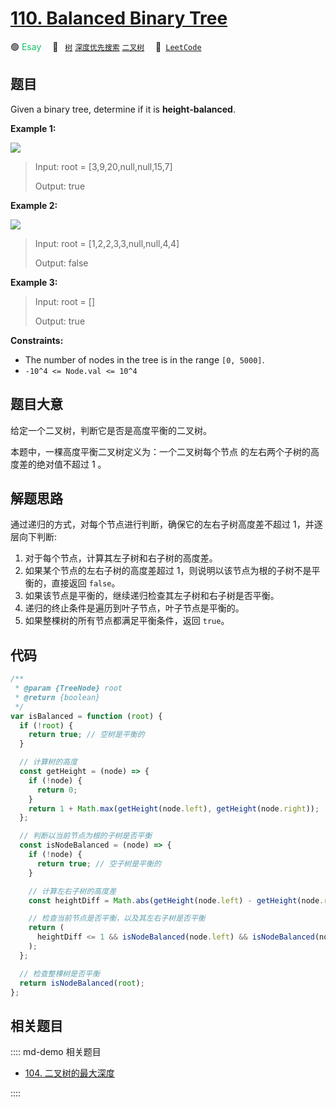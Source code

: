 # [110. Balanced Binary Tree](https://leetcode.com/problems/balanced-binary-tree/)

🟢 <font color=#15bd66>Esay</font>&emsp; 🔖&ensp; [`树`](/leetcode/outline/tag/tree.md) [`深度优先搜索`](/leetcode/outline/tag/depth-first-search.md) [`二叉树`](/leetcode/outline/tag/binary-tree.md)&emsp; 🔗&ensp;[`LeetCode`](https://leetcode.com/problems/balanced-binary-tree/)

## 题目

Given a binary tree, determine if it is **height-balanced**.

**Example 1:**

![](https://assets.leetcode.com/uploads/2020/10/06/balance_1.jpg)

> Input: root = [3,9,20,null,null,15,7]
>
> Output: true

**Example 2:**

![](https://assets.leetcode.com/uploads/2020/10/06/balance_2.jpg)

> Input: root = [1,2,2,3,3,null,null,4,4]
>
> Output: false

**Example 3:**

> Input: root = []
>
> Output: true

**Constraints:**

- The number of nodes in the tree is in the range `[0, 5000]`.
- `-10^4 <= Node.val <= 10^4`

## 题目大意

给定一个二叉树，判断它是否是高度平衡的二叉树。

本题中，一棵高度平衡二叉树定义为：一个二叉树每个节点 的左右两个子树的高度差的绝对值不超过 1 。

## 解题思路

通过递归的方式，对每个节点进行判断，确保它的左右子树高度差不超过 1，并逐层向下判断:

1. 对于每个节点，计算其左子树和右子树的高度差。
2. 如果某个节点的左右子树的高度差超过 1，则说明以该节点为根的子树不是平衡的，直接返回 `false`。
3. 如果该节点是平衡的，继续递归检查其左子树和右子树是否平衡。
4. 递归的终止条件是遍历到叶子节点，叶子节点是平衡的。
5. 如果整棵树的所有节点都满足平衡条件，返回 `true`。

## 代码

```javascript
/**
 * @param {TreeNode} root
 * @return {boolean}
 */
var isBalanced = function (root) {
  if (!root) {
    return true; // 空树是平衡的
  }

  // 计算树的高度
  const getHeight = (node) => {
    if (!node) {
      return 0;
    }
    return 1 + Math.max(getHeight(node.left), getHeight(node.right));
  };

  // 判断以当前节点为根的子树是否平衡
  const isNodeBalanced = (node) => {
    if (!node) {
      return true; // 空子树是平衡的
    }

    // 计算左右子树的高度差
    const heightDiff = Math.abs(getHeight(node.left) - getHeight(node.right));

    // 检查当前节点是否平衡，以及其左右子树是否平衡
    return (
      heightDiff <= 1 && isNodeBalanced(node.left) && isNodeBalanced(node.right)
    );
  };

  // 检查整棵树是否平衡
  return isNodeBalanced(root);
};
```

## 相关题目

:::: md-demo 相关题目

- [104. 二叉树的最大深度](./0104.md)

::::
